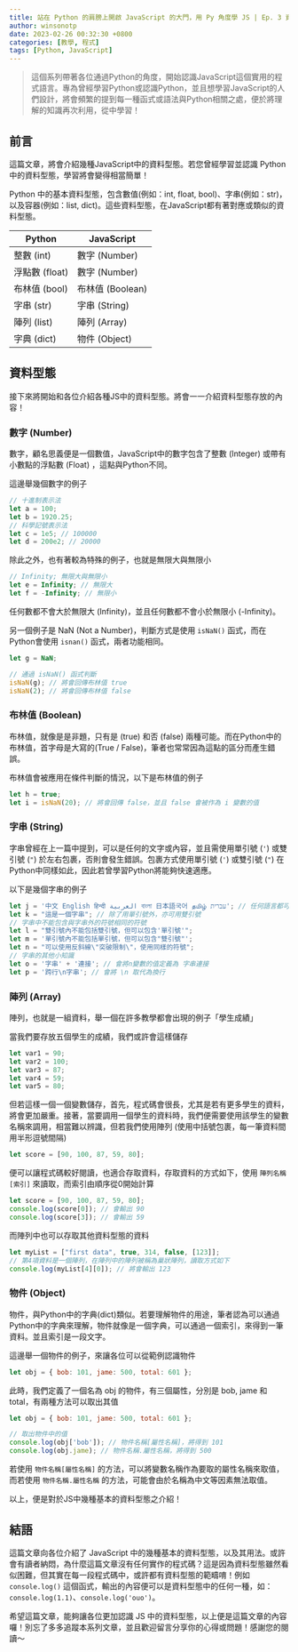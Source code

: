 ```yaml
---
title: 站在 Python 的肩膀上開啟 JavaScript 的大門，用 Py 角度學 JS | Ep. 3 資料型態
author: winsonotp
date: 2023-02-26 00:32:30 +0800
categories: [教學, 程式]
tags: [Python, JavaScript]
---
```


> 這個系列帶著各位通過Python的角度，開始認識JavaScript這個實用的程式語言。專為曾經學習Python或認識Python，並且想學習JavaScript的人們設計，將會頻繁的提到每一種函式或語法與Python相關之處，便於將理解的知識再次利用，從中學習！

## 前言
這篇文章，將會介紹幾種JavaScript中的資料型態。若您曾經學習並認識 Python 中的資料型態，學習將會變得相當簡單！

Python 中的基本資料型態，包含數值(例如：int, float, bool)、字串(例如：str)，以及容器(例如：list, dict)。這些資料型態，在JavaScript都有著對應或類似的資料型態。

| Python   | JavaScript |
| -------- | ---------- |
| 整數 (int) | 數字 (Number) |
| 浮點數 (float) | 數字 (Number) |
| 布林值 (bool) | 布林值 (Boolean) |
| 字串 (str) | 字串 (String) |
| 陣列 (list) | 陣列 (Array) |
| 字典 (dict) | 物件 (Object) |

## 資料型態
接下來將開始和各位介紹各種JS中的資料型態。將會一一介紹資料型態存放的內容！

### 數字 (Number)
數字，顧名思義便是一個數值，JavaScript中的數字包含了整數 (Integer) 或帶有小數點的浮點數 (Float) ，這點與Python不同。

這邊舉幾個數字的例子

```js
// 十進制表示法
let a = 100;
let b = 1920.25;
// 科學記號表示法
let c = 1e5; // 100000
let d = 200e2; // 20000
```

除此之外，也有著較為特殊的例子，也就是無限大與無限小

```js
// Infinity; 無限大與無限小
let e = Infinity; // 無限大
let f = -Infinity; // 無限小
```

任何數都不會大於無限大 (Infinity)，並且任何數都不會小於無限小 (-Infinity)。

另一個例子是 NaN (Not a Number)，判斷方式是使用 `isNaN()` 函式，而在Python會使用 `isnan()` 函式，兩者功能相同。

```js
let g = NaN;

// 通過 isNaN() 函式判斷
isNaN(g); // 將會回傳布林值 true
isNaN(2); // 將會回傳布林值 false
```

### 布林值 (Boolean)
布林值，就像是是非題，只有是 (true) 和否 (false) 兩種可能。而在Python中的布林值，首字母是大寫的(True / False)，筆者也常常因為這點的區分而產生錯誤。

布林值會被應用在條件判斷的情況，以下是布林值的例子

```js
let h = true;
let i = isNaN(20); // 將會回傳 false，並且 false 會被作為 i 變數的值
```

### 字串 (String)
字串曾經在上一篇中提到，可以是任何的文字或內容，並且需使用單引號 (`'`) 或雙引號 (`"`) 於左右包裹，否則會發生錯誤。包裹方式使用單引號 (`'`) 或雙引號 (`"`) 在Python中同樣如此，因此若曾學習Python將能夠快速適應。

以下是幾個字串的例子

```js
let j = '中文 English हिन्दी العربية বাংলা 日本語국어 தமிழ் עברית'; // 任何語言都可以於字串中使用
let k = "這是一個字串"; // 除了用單引號外，亦可用雙引號
// 字串中不能包含與字串外的符號相同的符號
let l = "雙引號內不能包括雙引號，但可以包含'單引號'";
let m = '單引號內不能包括單引號，但可以包含"雙引號"';
let n = "可以使用反斜線\"突破限制\"，使用同樣的符號";
// 字串的其他小知識
let o = '字串' + '連接'; // 會將n變數的值定義為 字串連接
let p = '跨行\n字串'; // 會將 \n 取代為換行
```

### 陣列 (Array)
陣列，也就是一組資料，舉一個在許多教學都會出現的例子「學生成績」

當我們要存放五個學生的成績，我們或許會這樣儲存

```js
let var1 = 90;
let var2 = 100;
let var3 = 87;
let var4 = 59;
let var5 = 80;
```

但若這樣一個一個變數儲存，首先，程式碼會很長，尤其是若有更多學生的資料，將會更加嚴重。接著，當要調用一個學生的資料時，我們便需要使用該學生的變數名稱來調用，相當難以辨識，但若我們使用陣列 (使用中括號包裹，每一筆資料間用半形逗號間隔)

```js
let score = [90, 100, 87, 59, 80];
```

便可以讓程式碼較好閱讀，也適合存取資料，存取資料的方式如下，使用 `陣列名稱[索引]` 來讀取，而索引由順序從0開始計算

```js
let score = [90, 100, 87, 59, 80];
console.log(score[0]); // 會輸出 90
console.log(score[3]); // 會輸出 59
```

而陣列中也可以存取其他資料型態的資料

```js
let myList = ["first data", true, 314, false, [123]];
// 第4項資料是一個陣列，在陣列中的陣列被稱為巢狀陣列，讀取方式如下
console.log(myList[4][0]); // 將會輸出 123
```

### 物件 (Object)
物件，與Python中的字典(dict)類似。若要理解物件的用途，筆者認為可以通過Python中的字典來理解，物件就像是一個字典，可以通過一個索引，來得到一筆資料。並且索引是一段文字。

這邊舉一個物件的例子，來讓各位可以從範例認識物件

```js
let obj = { bob: 101, jame: 500, total: 601 };
```

此時，我們定義了一個名為 obj 的物件，有三個屬性，分別是 bob, jame 和 total，有兩種方法可以取出其值

```js
let obj = { bob: 101, jame: 500, total: 601 };

// 取出物件中的值
console.log(obj['bob']); // 物件名稱[屬性名稱]，將得到 101
console.log(obj.jame); // 物件名稱.屬性名稱，將得到 500
```

若使用 `物件名稱[屬性名稱]` 的方法，可以將變數名稱作為要取的屬性名稱來取值，而若使用 `物件名稱.屬性名稱` 的方法，可能會由於名稱為中文等因素無法取值。

以上，便是對於JS中幾種基本的資料型態之介紹！

## 結語
這篇文章向各位介紹了 JavaScript 中的幾種基本的資料型態，以及其用法。或許會有讀者納悶，為什麼這篇文章沒有任何實作的程式碼？這是因為資料型態雖然看似困難，但其實在每一段程式碼中，或許都有資料型態的範疇唷！例如 `console.log()` 這個函式，輸出的內容便可以是資料型態中的任何一種，如： `console.log(1.1)`、`console.log('ouo')`。

希望這篇文章，能夠讓各位更加認識 JS 中的資料型態，以上便是這篇文章的內容囉！別忘了多多追蹤本系列文章，並且歡迎留言分享你的心得或問題！感謝您的閱讀～
